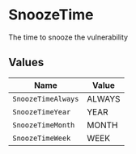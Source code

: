 # SnoozeTime

The time to snooze the vulnerability


## Values

| Name               | Value              |
| ------------------ | ------------------ |
| `SnoozeTimeAlways` | ALWAYS             |
| `SnoozeTimeYear`   | YEAR               |
| `SnoozeTimeMonth`  | MONTH              |
| `SnoozeTimeWeek`   | WEEK               |